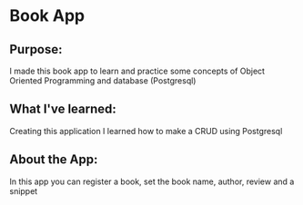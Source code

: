 # Book App

## Purpose:
  I made this book app to learn and practice some concepts
  of Object Oriented Programming and database (Postgresql)
  
## What I've learned:
  Creating this application I learned how to make a CRUD using Postgresql
  
 ## About the App:
  In this app you can register a book, set the book name, author, review and a snippet 
